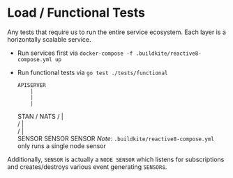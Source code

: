 # Load / Functional Tests

Any tests that require us to run the entire service ecosystem. Each layer is a horizontally scalable service.
  * Run services first via `docker-compose -f .buildkite/reactive8-compose.yml up`
  * Run functional tests via `go test ./tests/functional`

        APISERVER
            |
            |
            |
       STAN / NATS
         /  |  \
       /    |    \
     /      |      \
SENSOR    SENSOR   SENSOR   *Note*: `.buildkite/reactive8-compose.yml` only runs a single node sensor


Additionally, `SENSOR` is actually a `NODE SENSOR` which listens for subscriptions and creates/destroys various event generating `SENSOR`s.
